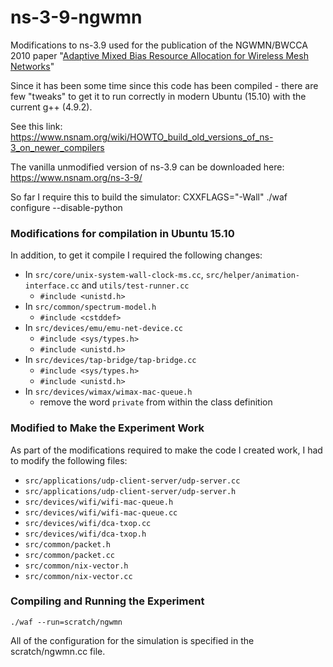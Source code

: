 # ns-3-9-ngwmn
Modifications to ns-3.9 used for the publication of the NGWMN/BWCCA 2010 paper "[Adaptive Mixed Bias Resource Allocation for Wireless Mesh Networks](http://www.computer.org/csdl/proceedings/bwcca/2010/4236/00/4236a622-abs.html)"

Since it has been some time since this code has been compiled - there are few "tweaks" to get it to run correctly in modern Ubuntu (15.10) with the current g++ (4.9.2).

See this link: https://www.nsnam.org/wiki/HOWTO_build_old_versions_of_ns-3_on_newer_compilers

The vanilla unmodified version of ns-3.9 can be downloaded here: https://www.nsnam.org/ns-3-9/

So far I require this to build the simulator: CXXFLAGS="-Wall" ./waf configure --disable-python

### Modifications for compilation in Ubuntu 15.10 ###
In addition, to get it compile I required the following changes:

* In ```src/core/unix-system-wall-clock-ms.cc```, ```src/helper/animation-interface.cc``` and ```utils/test-runner.cc```
  * ```#include <unistd.h>```
* In ```src/common/spectrum-model.h```
  * ```#include <cstddef>```
* In ```src/devices/emu/emu-net-device.cc```
  * ```#include <sys/types.h>```
  * ```#include <unistd.h>```
* In ```src/devices/tap-bridge/tap-bridge.cc```
  * ```#include <sys/types.h>```
  * ```#include <unistd.h>```
* In ```src/devices/wimax/wimax-mac-queue.h```
  * remove the word ```private``` from within the class definition

### Modified to Make the Experiment Work ###
As part of the modifications required to make the code I created work, I had to modify the following files:
* ```src/applications/udp-client-server/udp-server.cc```
* ```src/applications/udp-client-server/udp-server.h```
* ```src/devices/wifi/wifi-mac-queue.h```
* ```src/devices/wifi/wifi-mac-queue.cc```
* ```src/devices/wifi/dca-txop.cc```
* ```src/devices/wifi/dca-txop.h```
* ```src/common/packet.h```
* ```src/common/packet.cc```
* ```src/common/nix-vector.h```
* ```src/common/nix-vector.cc```

### Compiling and Running the Experiment ###
```./waf --run=scratch/ngwmn```

All of the configuration for the simulation is specified in the scratch/ngwmn.cc file.
